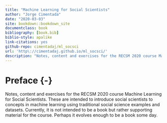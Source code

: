 ```yaml
--- 
title: "Machine Learning for Social Scientists"
author: "Jorge Cimentada"
date: "2020-03-03"
site: bookdown::bookdown_site
documentclass: book
bibliography: [book.bib]
biblio-style: apalike
link-citations: yes
github-repo: cimentadaj/ml_socsci
url: 'http\://cimentadaj.github.io/ml_socsci/'
description: "Notes, content and exercises for the RECSM 2020 course Machine Learning for Social Scientists."
---
```


# Preface {-}

Notes, content and exercises for the RECSM 2020 course Machine Learning for Social Scientists. These are intended to introduce social scientists to concepts in machine learning using traditional social science examples and datasets. Currently, it is not intended to be a book but rather supporting material for the course. Perhaps it evolves enough to be a book some day.
